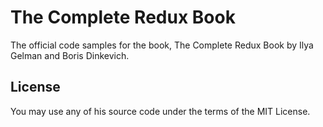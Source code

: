 # The Complete Redux Book

The official code samples for the book, The Complete Redux Book by Ilya Gelman and Boris Dinkevich.

## License

You may use any of his source code under the terms of the MIT License.
